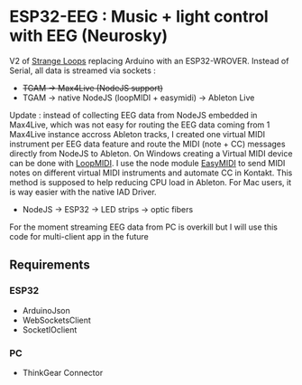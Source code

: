 # ESP32-EEG : Music + light control with EEG (Neurosky)
V2 of [Strange Loops](https://camps.aptaracorp.com/ACM_PMS/PMS/ACM/TEI23/76/6383df6f-7aeb-11ed-a76e-16bb50361d1f/OUT/tei23-76.html) replacing Arduino with an ESP32-WROVER. 
Instead of Serial, all data is streamed via sockets :
* ~~TGAM -> Max4Live (NodeJS support)~~ 
* TGAM -> native NodeJS (loopMIDI + easymidi) -> Ableton Live

Update : instead of collecting EEG data from NodeJS embedded in Max4Live, which was not easy for routing the EEG data coming from 1 Max4Live instance accross Ableton tracks, I created one virtual MIDI instrument per EEG data feature and route the MIDI (note + CC) messages directly from NodeJS to Ableton. 
On Windows creating a Virtual MIDI device can be done with [LoopMIDI](http://www.tobias-erichsen.de/software/loopmidi.html). I use the node module [EasyMIDI](https://github.com/dinchak/node-easymidi) to send MIDI notes on different virtual MIDI instruments and automate CC in Kontakt. This method is supposed to help reducing CPU load in Ableton. For Mac users, it is way easier with the native IAD Driver. 

* NodeJS -> ESP32 -> LED strips -> optic fibers

For the moment streaming EEG data from PC is overkill but I will use this code for multi-client app in the future 

## Requirements
### ESP32
* ArduinoJson
* WebSocketsClient
* SocketIOclient
### PC
* ThinkGear Connector
